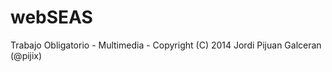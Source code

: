 webSEAS
=======

Trabajo Obligatorio - Multimedia - Copyright (C) 2014 Jordi Pijuan Galceran (@pijix)

